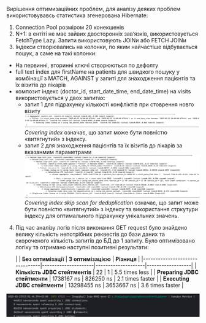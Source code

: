 Вирішення оптимизаційних проблем, для аналізу деяких проблем використовувавсь статистика згенерована Hibernate:

1. Connection Pool розміром 20 конекшенів
2. N+1: в ентіті не має зайвих двосторонніх зав’язків, використовується FetchType Lazy. Запити використовують JOINи або
   FETCH JOINи
3. Індекси створювались на колонки, по яким найчастіше відбувається пошук, а саме на такі колонки:

* На первинні, вторинні ключі створюються по дефолту
* full text index для firstName на patients для швидкого пошуку у комбінації з MATCH, AGAINST у запиті для знаходження
  пацієнтів та їх візитів до лікарів
* композит індекс (doctor_id, start_date_time, end_date_time) на visits використовується у двох запитах:
    - запит 1 для підрахунку кількості конфліктів при стоврення новго візиту ![img.png](images/conflictCount.png)
      _Covering
      index_ означає, що запит може бути повністю «витягнутий» з індексу.
    - запит 2 для знаходження пацієнтів та їх візитів до лікарів за вказанмим
      параметрами ![img.png](images/CTEsQuery.png)
      _Covering index skip scan for deduplication_ означає, що запит може бути повністю «витягнутий» з індексу та
      використання стркутури індексу для оптимального підрахунку унікальних значень.

4. Під час аналізу логів після виконання GET request було знайдено велику кількість непотрібних реквестів до бази даних
   та скороченого кількість запитів до БД до 1 запиту.
   Було оптимізовано логіку та отримано наступні позитивні результати:

   |                                | **Без оптимізації** | **З оптимізацією** | **Різниця**      |
                  |--------------------------------|---------------------|--------------------|------------------|
   | **Кількість JDBC стейтментів** | 22                  | 1                  | 5.5 times less   |
   | **Preparing JDBC стейтменти**  | 1738167 ns          | 826250 ns          | 2.1 times faster |
   | **Executing JDBC стейтменти**  | 13298455 ns         | 3653667 ns         | 3.6 times faster |

![img.png](images/metrics.png)  